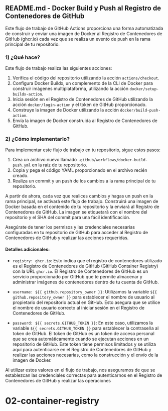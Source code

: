 ## README.md - Docker Build y Push al Registro de Contenedores de GitHub

Este flujo de trabajo de GitHub Actions proporciona una forma automatizada de construir y enviar una imagen de Docker al Registro de Contenedores de GitHub (ghcr.io) cada vez que se realiza un evento de push en la rama principal de tu repositorio.

### 1) ¿Qué hace?

Este flujo de trabajo realiza las siguientes acciones:

1. Verifica el código del repositorio utilizando la acción `actions/checkout`.
2. Configura Docker Buildx, un complemento de la CLI de Docker para construir imágenes multiplataforma, utilizando la acción `docker/setup-buildx-action`.
3. Inicia sesión en el Registro de Contenedores de GitHub utilizando la acción `docker/login-action` y el token de GitHub proporcionado.
4. Construye la imagen de Docker utilizando la acción `docker/build-push-action`.
5. Envía la imagen de Docker construida al Registro de Contenedores de GitHub.

### 2) ¿Cómo implementarlo?

Para implementar este flujo de trabajo en tu repositorio, sigue estos pasos:

1. Crea un archivo nuevo llamado `.github/workflows/docker-build-push.yml` en la raíz de tu repositorio.
2. Copia y pega el código YAML proporcionado en el archivo recién creado.
3. Realiza un commit y un push de los cambios a la rama principal de tu repositorio.

A partir de ahora, cada vez que realices cambios y hagas un push en la rama principal, se activará este flujo de trabajo. Construirá una imagen de Docker basada en el contenido de tu repositorio y la enviará al Registro de Contenedores de GitHub. La imagen se etiquetará con el nombre del repositorio y el SHA del commit para una fácil identificación.

Asegúrate de tener los permisos y las credenciales necesarias configuradas en tu repositorio de GitHub para acceder al Registro de Contenedores de GitHub y realizar las acciones requeridas.

#### Detalles adicionales:

- `registry: ghcr.io`: Esto indica que el registro de contenedores utilizado es el Registro de Contenedores de GitHub (GitHub Container Registry) con la URL `ghcr.io`. El Registro de Contenedores de GitHub es un servicio proporcionado por GitHub que te permite almacenar y administrar imágenes de contenedores dentro de tu cuenta de GitHub.

- `username: ${{ github.repository_owner }}`: Utilizamos la variable `${{ github.repository_owner }}` para establecer el nombre de usuario al propietario del repositorio actual en GitHub. Esto asegura que se utilice el nombre de usuario correcto al iniciar sesión en el Registro de Contenedores de GitHub.

- `password: ${{ secrets.GITHUB_TOKEN }}`: En este caso, utilizamos la variable `${{ secrets.GITHUB_TOKEN }}` para establecer la contraseña al token de GitHub. El token de GitHub es un token de acceso personal que se crea automáticamente cuando se ejecutan acciones en un repositorio de GitHub. Este token tiene permisos limitados y se utiliza aquí para autenticarse en el Registro de Contenedores de GitHub y realizar las acciones necesarias, como la construcción y el envío de la imagen de Docker.

Al utilizar estos valores en el flujo de trabajo, nos aseguramos de que se establezcan las credenciales correctas para autenticarnos en el Registro de Contenedores de GitHub y realizar las operaciones

# 02-container-registry
